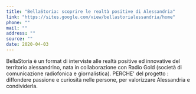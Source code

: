 ```yaml
---
title: "BellaStoria: scoprire le realtà positive di Alessandria"
link: "https://sites.google.com/view/bellastorialessandria/home"
phone: ""
mail: ""
address: ""
source: ""
date: 2020-04-03
---
```


BellaStoria è un format di interviste alle realtà positive ed innovative del territorio alessandrino, nata in collaborazione con Radio Gold (società di comunicazione radiofonica e giornalistica).  PERCHE' del progetto : diffondere passione e curiosità nelle persone, per valorizzare Alessandria e condividerla.

